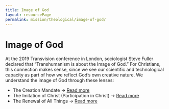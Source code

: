 ```yaml
---
title: Image of God
layout: resourcePage
permalink: mission/theological/image-of-god/
---
```


# Image of God

At the 2019 Transvision conference in London, sociologist Steve Fuller declared that “Transhumanism is about the Image of God.” For Christians, this connection makes sense, since we see our scientific and technological capacity as part of how we reflect God’s own creative nature. We understand the image of God through these lenses:

- The Creation Mandate → [Read more](/mission/theological/creation-mandate/)
- The Imitation of Christ (Participation in Christ) → [Read more](/mission/theological/participation-in-christ/)
- The Renewal of All Things → [Read more](/mission/theological/renewal-of-all-things/)

